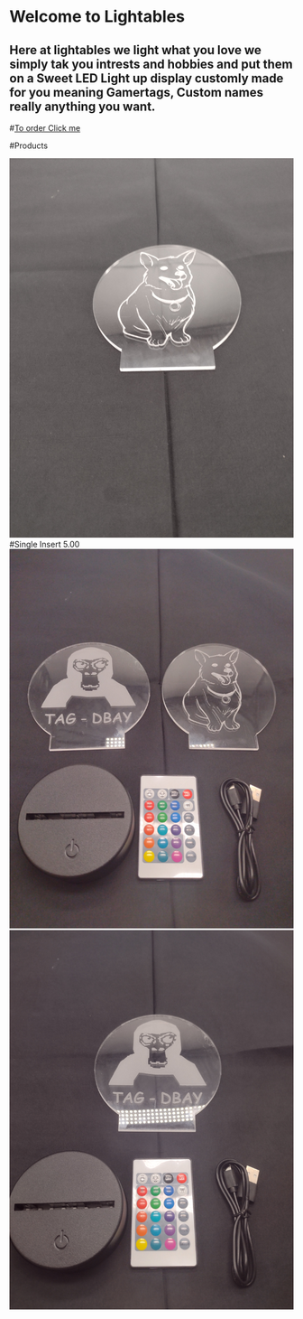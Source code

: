 # Welcome to Lightables




##  Here at lightables we light what you love we simply tak you intrests and hobbies and put them on a Sweet LED Light up display customly made for you meaning Gamertags, Custom names really anything you want.

#[To order Click me]([https://www.google.com](https://forms.gle/FJoVZ8Rwt6xEyyjm8))

#Products


<img src="IMG001.jpg" alt="Single Insert 5.00$">
#Single Insert 5.00


<img src="IMG002.jpg" alt="Italian Trulli">



<img src="IMG003.jpg" alt="Italian Trulli">



